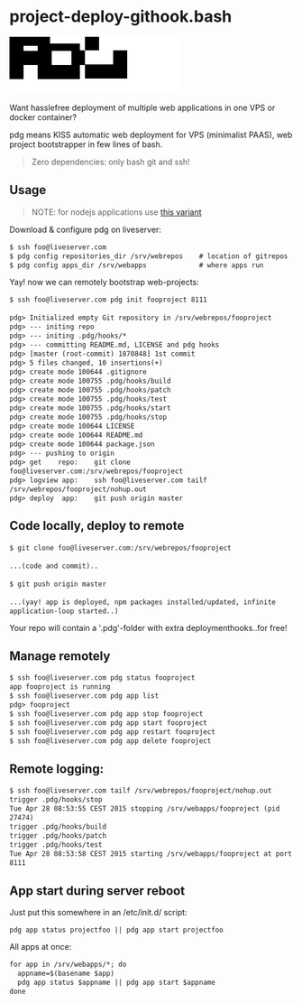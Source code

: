 project-deploy-githook.bash
========================

<img alt="" src="pdg.png"/>

Want hasslefree deployment of multiple web applications in one VPS or docker container?

pdg means KISS automatic web deployment for VPS (minimalist PAAS), web project bootstrapper in few lines of bash.

> Zero dependencies: only bash git and ssh!

## Usage

> NOTE: for nodejs applications use [this variant](https://github.com/coderofsalvation/nodejs-deploy-githook.bash)

Download & configure pdg on liveserver:

    $ ssh foo@liveserver.com 
    $ pdg config repositories_dir /srv/webrepos    # location of gitrepos
    $ pdg config apps_dir /srv/webapps             # where apps run

Yay! now we can remotely bootstrap web-projects:

    $ ssh foo@liveserver.com pdg init fooproject 8111

    pdg> Initialized empty Git repository in /srv/webrepos/fooproject
    pdg> --- initing repo
    pdg> --- initing .pdg/hooks/*
    pdg> --- committing README.md, LICENSE and pdg hooks
    pdg> [master (root-commit) 1870848] 1st commit
    pdg> 5 files changed, 10 insertions(+)
    pdg> create mode 100644 .gitignore
    pdg> create mode 100755 .pdg/hooks/build
    pdg> create mode 100755 .pdg/hooks/patch
    pdg> create mode 100755 .pdg/hooks/test
    pdg> create mode 100755 .pdg/hooks/start
    pdg> create mode 100755 .pdg/hooks/stop
    pdg> create mode 100644 LICENSE
    pdg> create mode 100644 README.md
    pdg> create mode 100644 package.json
    pdg> --- pushing to origin
    pdg> get    repo:    git clone foo@liveserver.com:/srv/webrepos/fooproject    
    pdg> logview app:    ssh foo@liveserver.com tailf /srv/webrepos/fooproject/nohup.out
    pdg> deploy  app:    git push origin master

## Code locally, deploy to remote

    $ git clone foo@liveserver.com:/srv/webrepos/fooproject

    ...(code and commit)..

    $ git push origin master

    ...(yay! app is deployed, npm packages installed/updated, infinite application-loop started..)

Your repo will contain a '.pdg'-folder with extra deploymenthooks..for free!

## Manage remotely

    $ ssh foo@liveserver.com pdg status fooproject
    app fooproject is running
    $ ssh foo@liveserver.com pdg app list
    pdg> fooproject
    $ ssh foo@liveserver.com pdg app stop fooproject
    $ ssh foo@liveserver.com pdg app start fooproject
    $ ssh foo@liveserver.com pdg app restart fooproject
    $ ssh foo@liveserver.com pdg app delete fooproject

## Remote logging:

    $ ssh foo@liveserver.com tailf /srv/webrepos/fooproject/nohup.out
    trigger .pdg/hooks/stop
    Tue Apr 28 08:53:55 CEST 2015 stopping /srv/webapps/fooproject (pid 27474)
    trigger .pdg/hooks/build
    trigger .pdg/hooks/patch
    trigger .pdg/hooks/test
    Tue Apr 28 08:53:58 CEST 2015 starting /srv/webapps/fooproject at port 8111

## App start during server reboot

Just put this somewhere in an /etc/init.d/ script:

    pdg app status projectfoo || pdg app start projectfoo

All apps at once:

    for app in /srv/webapps/*; do 
      appname=$(basename $app)
      pdg app status $appname || pdg app start $appname
    done
